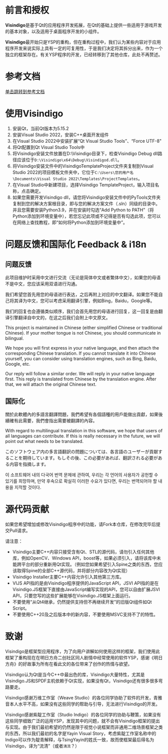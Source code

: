 # 前言和授权
**Visindigo**是基于Qt的应用程序开发拓展，在Qt的基础上提供一些适用于游戏开发的基本对象，以及适用于桌面程序开发的小组件。

**Visindigo**最开始只是YSP的重构，但在重构过程中，我们认为某些内容对于应用程序开发来说实际上具有一定的可复用性，于是我们决定将其拆分出来，作为一个独立的框架存在。有关YSP程序的开发，已经转移到了其他仓库，此处不再赘述。

# 参考文档

[单击跳转到参考文档](https://www.yuque.com/tsingyayin/visindigo)

# 使用Visindigo
1. 安装Qt，当前Qt版本为5.15.2
2. 安装Visual Studio 2022，安装C++桌面开发组件
3. 在Visual Studio 2022中安装扩展“Qt Visual Studio Tools”、“Force UTF-8"
4. 将Qt配置到Qt Visual Studio Tools中
5. 将Visindigo安装文件放置在D:\Visindigo目录下，检查Visindigo Debug dll路径应该位于`D:\Visindigo\x64\Debug\Visindigod.dll`。
6. 将Visindigo安装文件中的VisindigoTemplateProject文件夹复制到Visual Studio 2022的项目模板文件夹中，它位于`C:\Users\您的用户名\Documents\Visual Studio 2022\Templates\ProjectTemplates`。
7. 在Visual Studio中新建项目，选择Visindigo TemplateProject，输入项目名称，点击确定。
8. 如果您需要开发Visindigo dll，请您将Visindigo安装文件中的PyTools文件夹复制到您的解决方案根目录，即与您的解决方案文件（.sln）同级的目录中。并且您需要安装Python3.9，并在安装时勾选“Add Python to PATH”（将Python添加到环境变量中），若您忘记此项或不记得是否有勾选此项，您可以在网络上查找教程，即“如何将Python添加到环境变量中”。

# 问题反馈和国际化 Feedback & i18n

## 问题反馈
此项目维护时采用中文进行交流（无论是简体中文或者繁体中文），如果您的母语不是中文，您应该采用双语进行沟通。

我们希望您首先用您的母语进行表达，之后再附上对应的中文翻译。如果您不能自己将其译为中文，您可以考虑采用翻译引擎，例如Bing，Baidu，Google等。

我们的回复也会遵循类似顺序，我们会首先用您的母语进行回复，这一回复是由翻译引擎翻译自中文的，在这之后我们会附上中文原文。

This project is maintained in Chinese (either simplified Chinese or traditional Chinese). If your mother tongue is not Chinese, you should communicate in bilingual.

We hope you will first express in your native language, and then attach the corresponding Chinese translation. If you cannot translate it into Chinese yourself, you can consider using translation engines, such as Bing, Baidu, Google, etc.

Our reply will follow a similar order. We will reply in your native language first. This reply is translated from Chinese by the translation engine. After that, we will attach the original Chinese text.

## 国际化
關於此軟體內的多語言翻譯問題，我們希望有各個語種的用戶能做出貢獻，如果後續確有此需要，我們會指出需要被翻譯的內容。

With regard to multilingual translation in this software, we hope that users of all languages can contribute. If this is really necessary in the future, we will point out what needs to be translated.

このソフトウェア内の多言語翻訳の問題については、各言語のユーザーが貢献することを期待しています。もしその後、この必要があれば、翻訳される必要がある内容を指摘します。

이 소프트웨어 내의 다국어 번역 문제에 관하여, 우리는 각 언어의 사용자가 공헌할 수 있기를 희망하며, 만약 후속으로 확실히 이러한 수요가 있다면, 우리는 번역되어야 할 내용을 지적할 것이다.

# 源代码贡献
如果您希望增加或修改Visindigo程序中的功能，请Fork本仓库，在修改完毕后提交Pull请求。

请注意：
* Visindigo主要C++内容只接受含有Qt、STL的源代码，请勿引入任何其他库，例如OpenCV、Windows API，boost等，如果必须引入，请将该库中未能跨平台的部分重新用Qt实现。（例如您如果希望引入Spine之类的东西，您应该取得Spine的全部C++源代码，并将部分内容改为Qt实现）
* Visindigo Installer主要C++内容允许引入其他第三方库。
* VIJS API指的是由Visindigo程序提供的JavaScript API，JSVI API指的是在Visindigo.JS框架下直接由JavaScript编写实现的API，您可以自由扩展JSVI API，只要您写的这些扩展能够在Visindigo.JS框架上面运行。
* 不要使用“从Qt4继承，仍然提供支持但不再继续开发”的旧版Qt组件如Qt Script。
* 不要使用C++20及之后版本中的新内容，不要使用MSVC支持不了的特性。

# 致谢

Visindigo是框架型应用程序，为了向用户讲解如何使用这样的框架，我们使用此框架了重构现在在明日方舟二创社区同人剧情中经常使用的软件YSP，感谢《明日方舟》的好故事为所有在看此文的各位带来了创作的热情与欲望。

Visindigo认为Qt是当今C++中最出色的库，Visindigo大量特性，尤其是Visindigo.JS和SPDF主机依赖于Qt实现，如果没有Qt，Visindigo还有很多很多弯路要走。

Visindigo感谢万维工作室（Weave Studio）的各位同学协助了软件的开发，青雅音本人水平不高，如果没有这些同学的帮助与引导，无法进行Visindigo的开发。

Visindigo感谢紫靛工作室（Studio Indigo）的各位同学的协助与鞭策，如果没有这些同学细致广泛的运用YSP，发现其中的问题，就不会有Visindigo框架的提出与实现。由于我们最初希望的仍然是限于视觉小说框架而非通用二维场景框架之类的东西，所以我们最初的名字是Yayin Visual Story，考虑紫靛工作室名称中的Indigo可以作为靛青解释，与TsingYayin的姓氏一致，故而使框架最后得名为Visindigo，译为“流清”（或者`清流`？）


